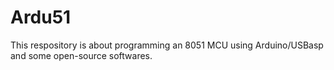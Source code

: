 # Ardu51
This respository is about programming an 8051 MCU using Arduino/USBasp and some open-source softwares.
